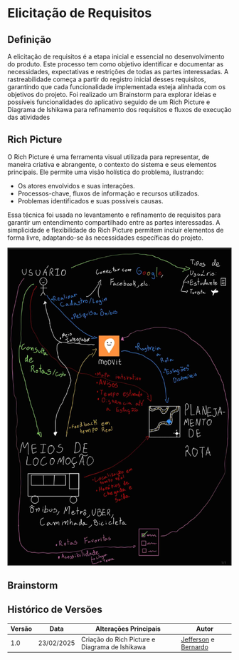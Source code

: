 # Elicitação de Requisitos

## Definição
A elicitação de requisitos é a etapa inicial e essencial no desenvolvimento do  produto. Este processo tem como objetivo identificar e documentar as necessidades, expectativas e restrições de todas as partes interessadas. A rastreabilidade começa a partir do registro inicial desses requisitos, garantindo que cada funcionalidade implementada esteja alinhada com os objetivos do projeto. Foi realizado um Brainstorm para explorar ideias e possíveis funcionalidades do aplicativo seguido de um Rich Picture e Diagrama de Ishikawa para refinamento dos requisitos e fluxos de execução das atividades 

## Rich Picture

O Rich Picture é uma ferramenta visual utilizada para representar, de maneira criativa e abrangente, o contexto do sistema e seus elementos principais. Ele permite uma visão holística do problema, ilustrando:

- Os atores envolvidos e suas interações.
- Processos-chave, fluxos de informação e recursos utilizados.
- Problemas identificados e suas possíveis causas.

Essa técnica foi usada no levantamento e refinamento de requisitos para garantir um entendimento compartilhado entre as partes interessadas. A simplicidade e flexibilidade do Rich Picture permitem incluir elementos de forma livre, adaptando-se às necessidades específicas do projeto.

![Rich Picture](./img/rich_picture.jpg)

## Brainstorm


## Histórico de Versões

| Versão | Data       | Alterações Principais                                          | Autor                        |
| ------ | ---------- | -------------------------------------------------------------- | ---------------------------- |
| 1.0    | 23/02/2025 | Criação do Rich Picture e Diagrama de Ishikawa                    | [Jefferson](https://github.com/JeffersonSenaa) e [Bernardo](https://github.com/bermardoo) |
